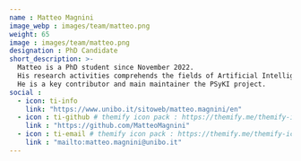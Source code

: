 ```yaml
---
name : Matteo Magnini
image_webp : images/team/matteo.png
weight: 65
image : images/team/matteo.png
designation : PhD Candidate
short_description: >-
  Matteo is a PhD student since November 2022.
  His research activities comprehends the fields of Artificial Intelligence (AI), Neuro-Symbolic AI, Large Language Models, Fair AI and Multi-Agent Systems.
  He is a key contributor and main maintainer the PSyKI project.
social :
  - icon: ti-info
    link: "https://www.unibo.it/sitoweb/matteo.magnini/en"
  - icon : ti-github # themify icon pack : https://themify.me/themify-icons
    link : "https://github.com/MatteoMagnini"
  - icon : ti-email # themify icon pack : https://themify.me/themify-icons
    link : "mailto:matteo.magnini@unibo.it"
---
```

